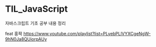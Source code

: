# TIL_JavaScript
자바스크립트 기초 공부 내용 정리

feat 홍팍 https://www.youtube.com/playlist?list=PLyebPLlVYXCgeNgW-9hN0Ja8QUiorpAUy
